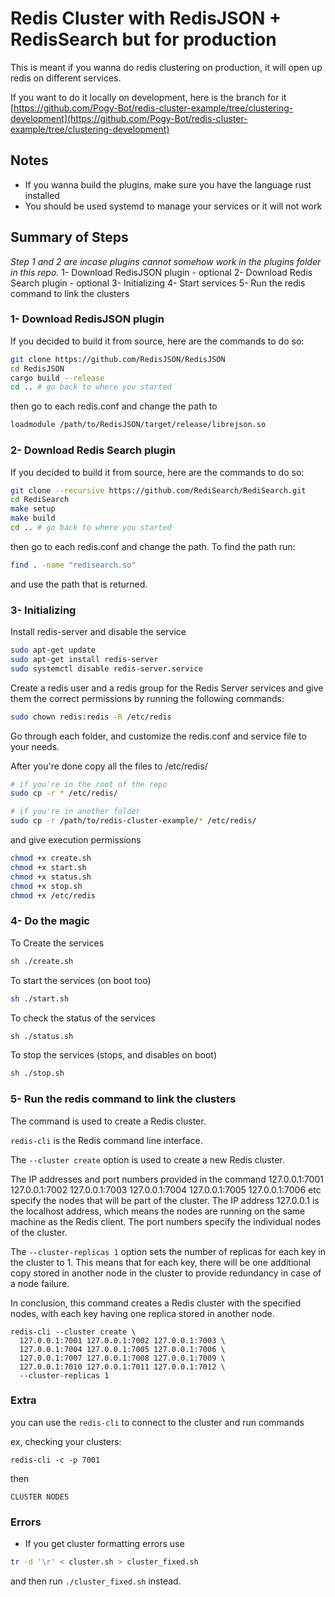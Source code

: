 # Redis Cluster with RedisJSON + RedisSearch but for production

This is meant if you wanna do redis clustering on production, it will open up redis on different services.

If you want to do it locally on development, here is the branch for it [https://github.com/Pogy-Bot/redis-cluster-example/tree/clustering-development](https://github.com/Pogy-Bot/redis-cluster-example/tree/clustering-development)


## Notes
- If you wanna build the plugins, make sure you have the language rust installed
- You should be used systemd to manage your services or it will not work

## Summary of Steps

_Step 1 and 2 are incase plugins cannot somehow work in the plugins folder in this repo._
1- Download RedisJSON plugin - optional
2- Download Redis Search plugin - optional
3- Initializing
4- Start services
5- Run the redis command to link the clusters

### 1- Download RedisJSON plugin

If you decided to build it from source, here are the commands to do so:

```bash
git clone https://github.com/RedisJSON/RedisJSON
cd RedisJSON
cargo build --release
cd .. # go back to where you started
```

then go to each redis.conf and change the path to

```bash
loadmodule /path/to/RedisJSON/target/release/librejson.so
```

### 2- Download Redis Search plugin

If you decided to build it from source, here are the commands to do so:

```bash
git clone --recursive https://github.com/RediSearch/RediSearch.git
cd RediSearch
make setup
make build
cd .. # go back to where you started
```

then go to each redis.conf and change the path. To find the path run:

```bash
find . -name "redisearch.so"
```

and use the path that is returned.

### 3- Initializing
Install redis-server and disable the service

```bash
sudo apt-get update
sudo apt-get install redis-server
sudo systemctl disable redis-server.service
```

Create a redis user and a redis group for the Redis Server services and give them the correct permissions by running the following commands:

```bash
sudo chown redis:redis -R /etc/redis
```

Go through each folder, and customize the redis.conf and service file to your needs.

After you're done copy all the files to /etc/redis/
```bash
# if you're in the root of the repo
sudo cp -r * /etc/redis/

# if you're in another folder
sudo cp -r /path/to/redis-cluster-example/* /etc/redis/
```

and give execution permissions

```bash
chmod +x create.sh
chmod +x start.sh
chmod +x status.sh
chmod +x stop.sh
chmod +x /etc/redis
```


### 4- Do the magic

To Create the services

```bash
sh ./create.sh
```

To start the services (on boot too)

```bash
sh ./start.sh
```

To check the status of the services

```bash
sh ./status.sh
```

To stop the services (stops, and disables on boot)

```bash
sh ./stop.sh
```

### 5- Run the redis command to link the clusters

The command is used to create a Redis cluster.

`redis-cli` is the Redis command line interface.

The `--cluster create` option is used to create a new Redis cluster.

The IP addresses and port numbers provided in the command 127.0.0.1:7001 127.0.0.1:7002 127.0.0.1:7003 127.0.0.1:7004 127.0.0.1:7005 127.0.0.1:7006 etc specify the nodes that will be part of the cluster. The IP address 127.0.0.1 is the localhost address, which means the nodes are running on the same machine as the Redis client. The port numbers specify the individual nodes of the cluster.

The `--cluster-replicas 1` option sets the number of replicas for each key in the cluster to 1. This means that for each key, there will be one additional copy stored in another node in the cluster to provide redundancy in case of a node failure.

In conclusion, this command creates a Redis cluster with the specified nodes, with each key having one replica stored in another node.

```console
redis-cli --cluster create \
  127.0.0.1:7001 127.0.0.1:7002 127.0.0.1:7003 \
  127.0.0.1:7004 127.0.0.1:7005 127.0.0.1:7006 \
  127.0.0.1:7007 127.0.0.1:7008 127.0.0.1:7009 \
  127.0.0.1:7010 127.0.0.1:7011 127.0.0.1:7012 \
  --cluster-replicas 1
```

### Extra

you can use the `redis-cli` to connect to the cluster and run commands

ex, checking your clusters:

```console
redis-cli -c -p 7001
```

then

```
CLUSTER NODES
```

### Errors

- If you get cluster formatting errors use

```bash
tr -d '\r' < cluster.sh > cluster_fixed.sh
```

and then run `./cluster_fixed.sh` instead.
